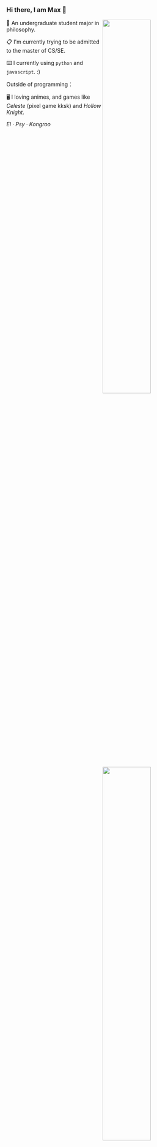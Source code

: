 ### Hi there, I am Max 👋
<img align="right" width="50%" src="https://github-readme-stats.vercel.app/api/top-langs/?username=MaxChang3&layout=compact&hide=scss,html,ejs,nunjucks,css,batchfile&langs_count=4" >

 <img align="right" width="50%"  src="https://github-readme-stats.vercel.app/api?username=MaxChang3" >

🏫 An undergraduate student major in philosophy. 

📋 I'm currently trying to be admitted to the master of CS/SE.

⌨️ I currently using `python` and `javascript`. :)

Outside of programming：

🖥️  I loving animes, and games like *Celeste* (pixel game kksk) and *Hollow Knight*.

*El · Psy · Kongroo*

